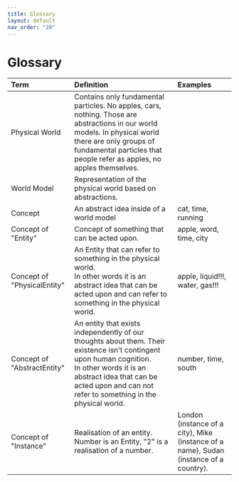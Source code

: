 ```yaml
---
title: Glossary
layout: default
nav_order: "20"
---
```

# Glossary

|     **Term**                 | **Definition**                                                                                                                                                                                                                                                                                                                                                               | **Examples**                                                                                                                                                                       |
|:-----------------------------|:-----------------------------------------------------------------------------------------------------------------------------------------------------------------------------------------------------------------------------------------------------------------------------------------------------------------------------------------------------------------------------|:-----------------------------------------------------------------------------------------------------------------------------------------------------------------------------------|
|    Physical World            |    Contains only fundamental particles. No apples, cars, nothing. Those are abstractions in our world models. In physical world there are only groups of fundamental particles that people refer as apples, no apples themselves.                      |                                                                                                                                                                                    |
|    World Model               |    Representation of the physical world based on abstractions.                                                                                                                                                                                                                                                                                                                                                                          |                                                                                                                                                                                    |
|    Concept                   |    An abstract idea inside of a world model                                                                                                                                                                                                                                                                                                                                  |     cat, time, running                                                                                                                                                             |
|    Concept of "Entity"                    |    Concept of something that can be acted upon.                                                                                                                                                                                                                                                                                                                                         |    apple, word, time, city                                                                                                                                                         |
|    Concept of "PhysicalEntity"            |    An Entity that can refer to something in the physical world.<br>In other words it is an abstract idea that can be acted upon and can refer to something in the physical world.                                                                                                                                                                      |    apple, liquid!!!, water, gas!!!                                                                                                                                                 |
|    Concept of "AbstractEntity"            |    An entity that exists independently of our thoughts about them. Their existence isn't contingent upon human cognition.&nbsp;<br>In other words it is an abstract idea that can be acted upon and can not refer to something in the physical world.<br>                                                                                              |    number, time, south                                                                                                                                                             |
|  Concept of "Instance"                    |  Realisation of an entity. Number is an Entity, "2" is a realisation of a number.                                                                                                                                                                                                                                                                                  |  London (instance of a city), Mike (instance of a name), Sudan (instance of a country).                                                                                            |  


